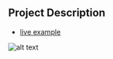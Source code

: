 ## Project Description

* [live example](https://learning-zone.github.io/website-templates/extent/)

![alt text](https://github.com/learning-zone/Website-Templates/blob/master/assets/extent.png "extent")
